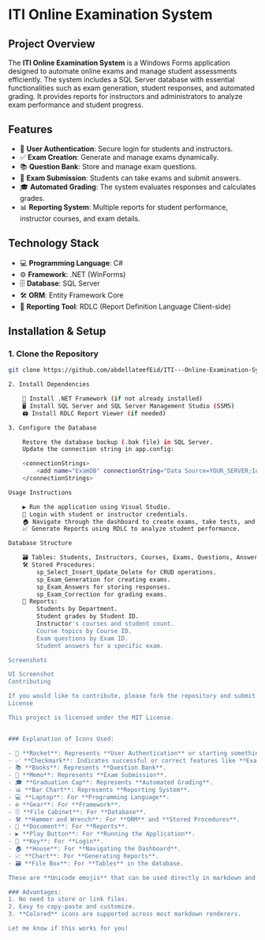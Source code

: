 # ITI Online Examination System

## Project Overview

The **ITI Online Examination System** is a Windows Forms application designed to automate online exams and manage student assessments efficiently. The system includes a SQL Server database with essential functionalities such as exam generation, student responses, and automated grading. It provides reports for instructors and administrators to analyze exam performance and student progress.

## Features

- 🚀 **User Authentication**: Secure login for students and instructors.
- ✅ **Exam Creation**: Generate and manage exams dynamically.
- 📚 **Question Bank**: Store and manage exam questions.
- 📝 **Exam Submission**: Students can take exams and submit answers.
- 🎓 **Automated Grading**: The system evaluates responses and calculates grades.
- 📊 **Reporting System**: Multiple reports for student performance, instructor courses, and exam details.

## Technology Stack

- 💻 **Programming Language**: C#
- ⚙️ **Framework**: .NET (WinForms)
- 🗄️ **Database**: SQL Server
- 🛠️ **ORM**: Entity Framework Core
- 📑 **Reporting Tool**: RDLC (Report Definition Language Client-side)

## Installation & Setup

### 1. Clone the Repository

```sh
git clone https://github.com/abdellateefEid/ITI---Online-Examination-System.git

2. Install Dependencies

    💾 Install .NET Framework (if not already installed)
    🖥️ Install SQL Server and SQL Server Management Studio (SSMS)
    🖨️ Install RDLC Report Viewer (if needed)

3. Configure the Database

    Restore the database backup (.bak file) in SQL Server.
    Update the connection string in app.config:

    <connectionStrings>
        <add name="ExamDB" connectionString="Data Source=YOUR_SERVER;Initial Catalog=ExamDB;Integrated Security=True" providerName="System.Data.SqlClient"/>
    </connectionStrings>

Usage Instructions

    ▶️ Run the application using Visual Studio.
    🔑 Login with student or instructor credentials.
    🏠 Navigate through the dashboard to create exams, take tests, and view reports.
    📈 Generate Reports using RDLC to analyze student performance.

Database Structure

    🗃️ Tables: Students, Instructors, Courses, Exams, Questions, Answers, Results.
    🛠️ Stored Procedures:
        sp_Select_Insert_Update_Delete for CRUD operations.
        sp_Exam_Generation for creating exams.
        sp_Exam_Answers for storing responses.
        sp_Exam_Correction for grading exams.
    📑 Reports:
        Students by Department.
        Student grades by Student ID.
        Instructor's courses and student count.
        Course topics by Course ID.
        Exam questions by Exam ID.
        Student answers for a specific exam.

Screenshots

UI Screenshot
Contributing

If you would like to contribute, please fork the repository and submit a pull request.
License

This project is licensed under the MIT License.


### Explanation of Icons Used:

- 🚀 **Rocket**: Represents **User Authentication** or starting something.
- ✅ **Checkmark**: Indicates successful or correct features like **Exam Creation**.
- 📚 **Books**: Represents **Question Bank**.
- 📝 **Memo**: Represents **Exam Submission**.
- 🎓 **Graduation Cap**: Represents **Automated Grading**.
- 📊 **Bar Chart**: Represents **Reporting System**.
- 💻 **Laptop**: For **Programming Language**.
- ⚙️ **Gear**: For **Framework**.
- 🗄️ **File Cabinet**: For **Database**.
- 🛠️ **Hammer and Wrench**: For **ORM** and **Stored Procedures**.
- 📑 **Document**: For **Reports**.
- ▶️ **Play Button**: For **Running the Application**.
- 🔑 **Key**: For **Login**.
- 🏠 **House**: For **Navigating the Dashboard**.
- 📈 **Chart**: For **Generating Reports**.
- 🗃️ **File Box**: For **Tables** in the database.

These are **Unicode emojis** that can be used directly in markdown and are widely supported on platforms like GitHub, GitLab, etc. 

### Advantages:
1. No need to store or link files.
2. Easy to copy-paste and customize.
3. **Colored** icons are supported across most markdown renderers.

Let me know if this works for you!



